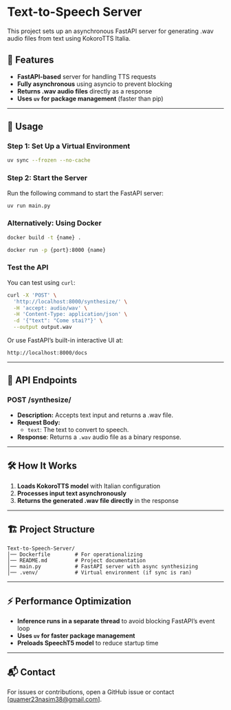 # Text-to-Speech Server

This project sets up an asynchronous FastAPI server for generating .wav audio files from text using KokoroTTS Italia.

## 🚀 Features
- **FastAPI-based** server for handling TTS requests
- **Fully asynchronous** using asyncio to prevent blocking
- **Returns .wav audio files** directly as a response
- **Uses `uv` for package management** (faster than pip)

---

## 🔧 Usage
### **Step 1: Set Up a Virtual Environment**
```sh
uv sync --frozen --no-cache
```

### **Step 2: Start the Server**
Run the following command to start the FastAPI server:
```sh
uv run main.py
```

### **Alternatively: Using Docker**
```sh
docker build -t {name} .
```


```sh
docker run -p {port}:8000 {name}
```

### **Test the API**
You can test using `curl`:
```sh
curl -X 'POST' \
  'http://localhost:8000/synthesize/' \
  -H 'accept: audio/wav' \
  -H 'Content-Type: application/json' \
  -d '{"text": "Come stai?"}' \
  --output output.wav
```
Or use FastAPI’s built-in interactive UI at:
```
http://localhost:8000/docs
```

---

## 📜 API Endpoints
### **POST /synthesize/**
- **Description:** Accepts text input and returns a .wav file.
- **Request Body:**
  - `text`: The text to convert to speech.
- **Response**:
  Returns a `.wav` audio file as a binary response.

---

## 🛠️ How It Works
1. **Loads KokoroTTS model** with Italian configuration
2. **Processes input text asynchronously**
3. **Returns the generated .wav file directly** in the response

---

## 🏗️ Project Structure
```
Text-to-Speech-Server/
│── Dockerfile        # For operationalizing 
│── README.md         # Project documentation
│── main.py           # FastAPI server with async synthesizing
│── .venv/            # Virtual environment (if sync is ran)
```

---

## ⚡ Performance Optimization
- **Inference runs in a separate thread** to avoid blocking FastAPI’s event loop
- **Uses `uv` for faster package management**
- **Preloads SpeechT5 model** to reduce startup time

---

## 📬 Contact
For issues or contributions, open a GitHub issue or contact [quamer23nasim38@gmail.com].
